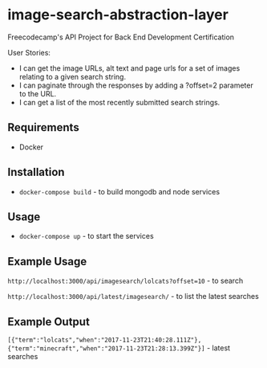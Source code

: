 # image-search-abstraction-layer
Freecodecamp's API Project for Back End Development Certification

User Stories:

- I can get the image URLs, alt text and page urls for a set of images relating to a given search string.
- I can paginate through the responses by adding a ?offset=2 parameter to the URL.
- I can get a list of the most recently submitted search strings.

## Requirements
* Docker

## Installation
* `docker-compose build` - to build mongodb and node services

## Usage
* `docker-compose up` - to start the services

## Example Usage

`http://localhost:3000/api/imagesearch/lolcats?offset=10` - to search

`http://localhost:3000/api/latest/imagesearch/` - to list the latest searches

## Example Output

`[{"term":"lolcats","when":"2017-11-23T21:40:28.111Z"},{"term":"minecraft","when":"2017-11-23T21:28:13.399Z"}]` - latest searches

